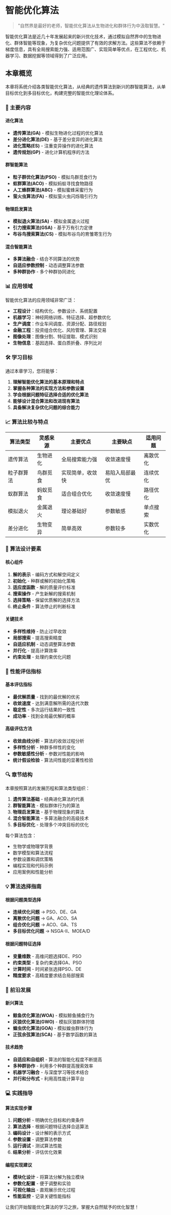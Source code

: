 # 智能优化算法

> "自然界是最好的老师，智能优化算法从生物进化和群体行为中汲取智慧。"

智能优化算法是近几十年发展起来的新兴优化技术，通过模拟自然界中的生物进化、群体智能等现象，为复杂优化问题提供了有效的求解方法。这些算法不依赖于梯度信息，具有全局搜索能力强、适用范围广、实现简单等优点，在工程优化、机器学习、数据挖掘等领域得到了广泛应用。

## 本章概览

本章将系统介绍各类智能优化算法，从经典的遗传算法到新兴的群智能算法，从单目标优化到多目标优化，构建完整的智能优化理论体系。

### 🎯 主要内容

#### 进化算法
- **遗传算法(GA)** - 模拟生物进化过程的优化算法
- **差分进化算法(DE)** - 基于差分变异的进化算法
- **进化策略(ES)** - 注重变异操作的进化算法
- **遗传规划(GP)** - 进化计算机程序的方法

#### 群智能算法
- **粒子群优化算法(PSO)** - 模拟鸟群觅食行为
- **蚁群算法(ACO)** - 模拟蚂蚁寻找食物路径
- **人工蜂群算法(ABC)** - 模拟蜜蜂采蜜行为
- **萤火虫算法(FA)** - 模拟萤火虫闪烁吸引行为

#### 物理启发算法
- **模拟退火算法(SA)** - 模拟金属退火过程
- **引力搜索算法(GSA)** - 基于万有引力定律
- **布谷鸟搜索算法(CS)** - 模拟布谷鸟的育雏寄生行为

#### 混合智能算法
- **多算法融合** - 结合不同算法的优势
- **自适应参数控制** - 动态调整算法参数
- **多种群协作** - 多个种群协同进化

### 📊 应用领域

智能优化算法的应用领域非常广泛：

- **工程设计**：结构优化、参数设计、系统配置
- **机器学习**：神经网络训练、特征选择、超参数优化
- **生产调度**：作业车间调度、资源分配、路径规划
- **金融工程**：投资组合优化、风险管理、算法交易
- **图像处理**：图像分割、特征提取、模式识别
- **生物信息**：基因选择、蛋白质折叠、序列比对

### 🛠️ 学习目标

通过本章学习，您将能够：

1. **理解智能优化算法的基本原理和特点**
2. **掌握各种算法的实现方法和参数设置**
3. **学会根据问题特征选择合适的优化算法**
4. **能够设计混合算法和改进现有算法**
5. **具备解决复杂优化问题的综合能力**

### 📈 算法比较与特点

| 算法类型 | 灵感来源 | 主要优点 | 主要缺点 | 适用问题 |
|----------|----------|----------|----------|----------|
| 遗传算法 | 生物进化 | 全局搜索能力强 | 收敛速度慢 | 离散优化 |
| 粒子群算法 | 鸟群觅食 | 实现简单，收敛快 | 易陷入局部最优 | 连续优化 |
| 蚁群算法 | 蚂蚁觅食 | 适合组合优化 | 收敛速度慢 | 路径优化 |
| 模拟退火 | 金属退火 | 理论基础好 | 参数敏感 | 单点搜索 |
| 差分进化 | 生物变异 | 简单高效 | 参数较多 | 实数优化 |

### 🔧 算法设计要素

#### 核心组件
1. **解的表示** - 编码方式和解空间定义
2. **初始化** - 种群或解的初始化策略
3. **适应度函数** - 解的质量评价标准
4. **搜索操作** - 产生新解的搜索机制
5. **选择策略** - 保留优质解的选择方法
6. **终止条件** - 算法停止的判断标准

#### 关键技术
- **多样性维持** - 防止过早收敛
- **局部搜索** - 提高搜索精度
- **自适应机制** - 动态调整算法参数
- **并行化** - 提高计算效率
- **约束处理** - 处理约束优化问题

### 📏 性能评估指标

#### 基本评估指标
- **最优解质量** - 找到的最优解的优劣
- **收敛速度** - 达到满意解所需的迭代次数
- **稳定性** - 多次运行结果的一致性
- **成功率** - 找到全局最优解的概率

#### 高级评估方法
- **收敛曲线分析** - 算法的收敛过程分析
- **多样性分析** - 种群多样性的变化
- **参数敏感性分析** - 参数对性能的影响
- **统计假设检验** - 算法间性能的显著性检验

### 🔍 章节结构

本章按照算法的发展历程和算法类型组织：

1. **遗传算法基础** - 经典进化算法的代表
2. **群智能算法** - 模拟群体行为的算法
3. **物理启发算法** - 基于物理现象的算法
4. **混合智能算法** - 多算法融合的高级技术
5. **多目标优化** - 处理多个冲突目标的优化

每个算法包含：
- 生物学或物理学背景
- 数学模型和算法流程
- 参数设置和调优策略
- 编程实现和代码示例
- 应用案例和性能分析

### 💡 算法选择指南

#### 根据问题类型选择
- **连续优化问题** → PSO、DE、GA
- **离散优化问题** → GA、ACO、SA
- **组合优化问题** → ACO、GA、TS
- **多目标优化问题** → NSGA-II、MOEA/D

#### 根据问题特征选择
- **变量维数** - 高维问题选择DE、PSO
- **约束类型** - 复杂约束选择GA、PSO
- **计算时间** - 时间紧张选择PSO、DE
- **精度要求** - 高精度要求结合局部搜索

### 🌟 前沿发展

#### 新兴算法
- **鲸鱼优化算法(WOA)** - 模拟鲸鱼捕食行为
- **灰狼优化算法(GWO)** - 模拟灰狼群体狩猎
- **蝗虫优化算法(GOA)** - 模拟蝗虫群体行为
- **正弦余弦算法(SCA)** - 基于数学函数的算法

#### 技术趋势
- **自适应和自组织** - 算法的智能化程度不断提高
- **多种群协作** - 利用多个种群提高搜索效率
- **机器学习融合** - 与深度学习等技术结合
- **并行和分布式** - 利用高性能计算平台

### 💻 实践指导

#### 算法实现步骤
1. **问题分析** - 明确优化目标和约束条件
2. **算法选择** - 根据问题特征选择合适算法
3. **编码设计** - 设计解的表示方式
4. **参数设置** - 调整算法参数
5. **运行调试** - 测试算法性能
6. **结果分析** - 评估优化效果

#### 编程实现建议
- **模块化设计** - 将算法分解为独立模块
- **参数化配置** - 便于调整和实验
- **可视化输出** - 直观展示优化过程
- **性能监控** - 记录关键性能指标

让我们开始智能优化算法的学习之旅，掌握大自然赋予的优化智慧！ 